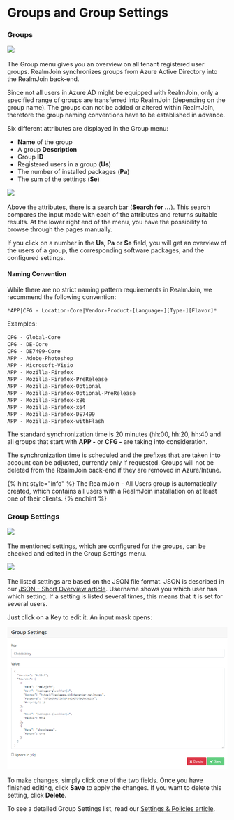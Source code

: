 # Groups and Group Settings

### Groups

![](../.gitbook/assets/rj-ac-groupsicon.png)

The Group menu gives you an overview on all tenant registered user groups. RealmJoin synchronizes groups from Azure Active Directory into the RealmJoin back-end.

Since not all users in Azure AD might be equipped with RealmJoin, only a specified range of groups are transferred into RealmJoin \(depending on the group name\). The groups can not be added or altered within RealmJoin, therefore the group naming conventions have to be established in advance.

Six different attributes are displayed in the Group menu:

* **Name** of the group
* A group **Description**
* Group **ID**
* Registered users in a group \(**Us**\)
* The number of installed packages \(**Pa**\)
* The sum of the settings \(**Se**\)

![](../.gitbook/assets/groups_tab_overview.png)

Above the attributes, there is a search bar \(**Search for ...**\). This search compares the input made with each of the attributes and returns suitable results. At the lower right end of the menu, you have the possibility to browse through the pages manually.

If you click on a number in the **Us, Pa** or **Se** field, you will get an overview of the users of a group, the corresponding software packages, and the configured settings.

#### Naming Convention

While there are no strict naming pattern requirements in RealmJoin, we recommend the following convention:

```text
*APP|CFG - Location-Core|Vendor-Product-[Language-][Type-][Flavor]*
```

Examples:

```text
CFG - Global-Core  
CFG - DE-Core  
CFG - DE7499-Core  
APP - Adobe-Photoshop  
APP - Microsoft-Visio  
APP - Mozilla-Firefox  
APP - Mozilla-Firefox-PreRelease  
APP - Mozilla-Firefox-Optional  
APP - Mozilla-Firefox-Optional-PreRelease  
APP - Mozilla-Firefox-x86  
APP - Mozilla-Firefox-x64  
APP - Mozilla-Firefox-DE7499  
APP - Mozilla-Firefox-withFlash
```

The standard synchronization time is 20 minutes \(hh:00, hh:20, hh:40 and all groups that start with **APP -** or **CFG -** are taking into consideration.

The synchronization time is scheduled and the prefixes that are taken into account can be adjusted, currently only if requested. Groups will not be deleted from the RealmJoin back-end if they are removed in Azure/Intune.

{% hint style="info" %}
The RealmJoin - All Users group is automatically created, which contains all users with a RealmJoin installation on at least one of their clients.
{% endhint %}

### Group Settings

![](../.gitbook/assets/rj-ac-groupsettingsicon.png)

The mentioned settings, which are configured for the groups, can be checked and edited in the Group Settings menu.

![](../.gitbook/assets/groupssettings_tab_overview.png)

The listed settings are based on the JSON file format. JSON is described in our [JSON - Short Overview article](../packages/json-backgrounder.md). Username shows you which user has which setting. If a setting is listed several times, this means that it is set for several users.

Just click on a Key to edit it. An input mask opens:

![](../.gitbook/assets/groupssettings_input.png)

To make changes, simply click one of the two fields. Once you have finished editing, click **Save** to apply the changes. If you want to delete this setting, click **Delete**.

To see a detailed Group Settings list, read our [Settings & Policies article](../outlook-signatures.md).

